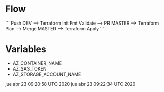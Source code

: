 

# Flow

´´´
Push DEV --> Terraform Init Fmt Validate --> PR MASTER --> Terraform Plan --> Merge MASTER --> Terraform Apply
´´´

# Variables

* AZ_CONTAINER_NAME
* AZ_SAS_TOKEN
* AZ_STORAGE_ACCOUNT_NAME




jue abr 23 09:20:58 UTC 2020
jue abr 23 09:22:34 UTC 2020
